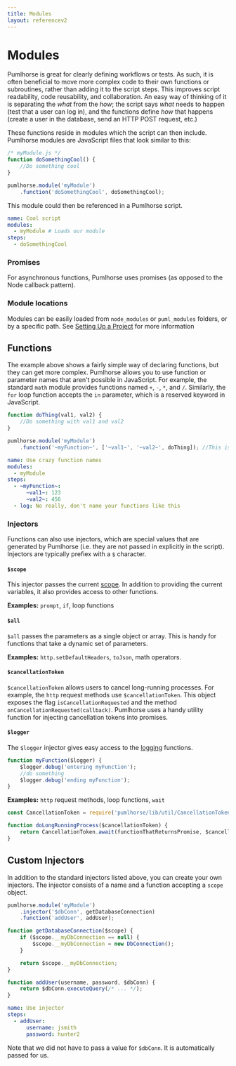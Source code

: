 ```yaml
---
title: Modules
layout: referencev2
---
```


# Modules

Pumlhorse is great for clearly defining workflows or tests. As such, it is often beneficial to move more complex code to their own functions or subroutines, rather than adding it to the script steps. This improves script readability, code reusability, and collaboration. An easy way of thinking of it is separating the _what_ from the _how_; the script says _what_ needs to happen (test that a user can log in), and the functions define _how_ that happens (create a user in the database, send an HTTP POST request, etc.)

These functions reside in modules which the script can then include. Pumlhorse modules are JavaScript files that look similar to this:

```javascript
/* myModule.js */
function doSomethingCool() {
    //Do something cool
}

pumlhorse.module('myModule')
    .function('doSomethingCool', doSomethingCool);
```

This module could then be referenced in a Pumlhorse script.

```yaml
name: Cool script
modules:
  - myModule # Loads our module
steps:
  - doSomethingCool
```

### Promises

For asynchronous functions, Pumlhorse uses promises (as opposed to the Node callback pattern).

### Module locations

Modules can be easily loaded from `node_modules` or `puml_modules` folders, or by a specific path. See [Setting Up a Project](lessons/lesson7_settingUpAProject.md) for more information

## Functions

The example above shows a fairly simple way of declaring functions, but they can get more complex. Pumlhorse allows you to use function or parameter names that aren't possible in JavaScript. For example, the standard `math` module provides functions named `+`, `-`, `*`, and `/`. Similarly, the `for` loop function accepts the `in` parameter, which is a reserved keyword in JavaScript.

```javascript
function doThing(val1, val2) {
    //Do something with val1 and val2
}

pumlhorse.module('myModule')
    .function('~myFunction~', ['~val1~', '~val2~', doThing]); //This is terrible, don't actually do this
```

```yaml
name: Use crazy function names
modules:
  - myModule
steps:
  - ~myFunction~:
      ~val1~: 123
      ~val2~: 456
  - log: No really, don't name your functions like this
```

### Injectors

Functions can also use injectors, which are special values that are generated by Pumlhorse (i.e. they are not passed in explicitly in the script). Injectors are typically prefiex with a `$` character.

#### `$scope`

This injector passes the current [scope](./scope.md). In addition to providing the current variables, it also provides access to other functions.

**Examples:** `prompt`, `if`, loop functions

#### `$all`

`$all` passes the parameters as a single object or array. This is handy for functions that take a dynamic set of parameters.

**Examples:** `http.setDefaultHeaders`, `toJson`, math operators.

#### `$cancellationToken`

`$cancellationToken` allows users to cancel long-running processes. For example, the `http` request methods use `$cancellationToken`. This object exposes the flag `isCancellationRequested` and the method `onCancellationRequested(callback)`. Pumlhorse uses a handy utility function for injecting cancellation tokens into promises.

#### `$logger`

The `$logger` injector gives easy access to the [logging](./functions/log.md) functions.

```javascript
function myFunction($logger) {
    $logger.debug('entering myFunction');
    //do something
    $logger.debug('ending myFunction');
}
```

**Examples:** `http` request methods, loop functions, `wait`

```javascript
const CancellationToken = require('pumlhorse/lib/util/CancellationToken');

function doLongRunningProcess($cancellationToken) {
    return CancellationToken.await(functionThatReturnsPromise, $cancellationToken);
}
```

## Custom Injectors

In addition to the standard injectors listed above, you can create your own injectors. The injector consists of a name and a function accepting a `scope` object.

```javascript
pumlhorse.module('myModule')
    .injector('$dbConn', getDatabaseConnection)
    .function('addUser', addUser);

function getDatabaseConnection($scope) {
    if ($scope.__myDbConnection == null) {
        $scope.__myDbConnection = new DbConnection();
    }

    return $scope.__myDbConnection;
}

function addUser(username, password, $dbConn) {
    return $dbConn.executeQuery(/* ... */);
}
```

```yaml
name: Use injector
steps:
  - addUser:
      username: jsmith
      password: hunter2
```

Note that we did not have to pass a value for `$dbConn`. It is automatically passed for us.